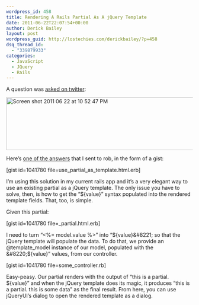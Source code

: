 ```yaml
---
wordpress_id: 458
title: Rendering A Rails Partial As A jQuery Template
date: 2011-06-22T22:07:54+00:00
author: Derick Bailey
layout: post
wordpress_guid: http://lostechies.com/derickbailey/?p=458
dsq_thread_id:
  - "339879933"
categories:
  - JavaScript
  - JQuery
  - Rails
---
```

A question was [asked on twitter](https://twitter.com/#!/rbazinet/status/83724169665183745):

[<img title="Screen shot 2011-06-22 at 10.52.47 PM.png" src="http://lostechies.com/derickbailey/files/2011/06/Screen-shot-2011-06-22-at-10.52.47-PM.png" border="0" alt="Screen shot 2011 06 22 at 10 52 47 PM" width="514" height="142" />](https://twitter.com/#!/rbazinet/status/83724169665183745)

Here&#8217;s [one of the answers](https://twitter.com/#!/derickbailey/status/83724882654924802) that I sent to rob, in the form of a gist:

[gist id=1041780 file=use\_partial\_as_template.html.erb]

I&#8217;m using this solution in my current rails app and it&#8217;s a very elegant way to use an existing partial as a jQuery template. The only issue you have to solve, then, is how to get the &#8220;${value}&#8221; syntax populated into the rendered template fields. That, too, is simple.

Given this partial:

[gist id=1041780 file=_partial.html.erb]

I need to turn &#8220;<%= model.value %>&#8221; into &#8220;${value}&#8221; so that the jQuery template will populate the data. To do that, we provide an @template_model instance of our model, populated with the &#8220;${value}&#8221; values, from our controller.

[gist id=1041780 file=some_controller.rb]

Easy-peasy. Our partial renders with the output of &#8220;this is a partial. ${value}&#8221; and when the jQuery template does its magic, it produces &#8220;this is a partial. this is some data&#8221; as the final result. From here, you can use jQueryUI&#8217;s dialog to open the rendered template as a dialog.